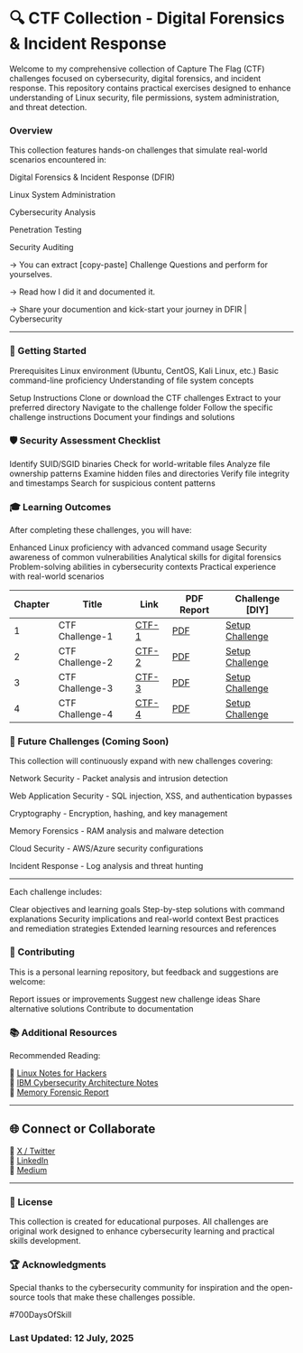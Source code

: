 # 🔍 CTF Collection - Digital Forensics & Incident Response
Welcome to my comprehensive collection of Capture The Flag (CTF) challenges focused on cybersecurity, digital forensics, and incident response. 
This repository contains practical exercises designed to enhance understanding of Linux security, file permissions, system administration, and threat detection.

### Overview
This collection features hands-on challenges that simulate real-world scenarios encountered in:

Digital Forensics & Incident Response (DFIR)

Linux System Administration

Cybersecurity Analysis

Penetration Testing

Security Auditing

-> You can extract [copy-paste] Challenge Questions and perform for yourselves.

-> Read how I did it and documented it.

-> Share your documention and kick-start your journey in DFIR | Cybersecurity

---

### 🚀 Getting Started
Prerequisites
Linux environment (Ubuntu, CentOS, Kali Linux, etc.)
Basic command-line proficiency
Understanding of file system concepts

Setup Instructions
Clone or download the CTF challenges
Extract to your preferred directory
Navigate to the challenge folder
Follow the specific challenge instructions
Document your findings and solutions

### 🛡️ Security Assessment Checklist

 Identify SUID/SGID binaries
 Check for world-writable files
 Analyze file ownership patterns
 Examine hidden files and directories
 Verify file integrity and timestamps
 Search for suspicious content patterns

### 🎓 Learning Outcomes
After completing these challenges, you will have:

Enhanced Linux proficiency with advanced command usage
Security awareness of common vulnerabilities
Analytical skills for digital forensics
Problem-solving abilities in cybersecurity contexts
Practical experience with real-world scenarios




| Chapter | Title | Link | PDF Report | Challenge [DIY] |
|--------|-------|----------|---|--------|
| 1 | CTF Challenge-1 | [CTF-1](https://github.com/jynxora/dfir-ctf-lite-challenges) | [PDF](https://github.com/jynxora/dfir-ctf-lite-challenges/blob/main/Day-4%20%5BJuly-4%5D/CTF-Lite.pdf) | [Setup Challenge](https://github.com/jynxora/dfir-ctf-lite-challenges/blob/main/Day-4%20%5BJuly-4%5D/challenge.md) |
| 2 | CTF Challenge-2 | [CTF-2](https://github.com/jynxora/linux-command-forensics-ctf-challenges) | [PDF](https://github.com/jynxora/dfir-ctf-lite-challenges/blob/main/Day-4%20%5BJuly-4%5D/CTF-Lite.pdf) | [Setup Challenge](https://github.com/jynxora/dfir-ctf-lite-challenges/blob/main/Day-4%20%5BJuly-4%5D/challenge.md) |
| 3 | CTF Challenge-3 | [CTF-3](./Challenge-3) | [PDF](https://github.com/jynxora/linux-command-forensics-ctf-challenges/blob/main/Documentation/LinuxCommandsFlagTest.pdf) | [Setup Challenge](https://github.com/jynxora/CTF-Challenges-Linux-DFIR-CyberSecurity/blob/main/Challenge-3/Challenge-Setup-file.md) |
| 4 | CTF Challenge-4 | [CTF-4](./Challenge-4) | [PDF](https://github.com/jynxora/CTF-Challenges-Linux-DFIR-CyberSecurity/blob/main/Challenge-4/CTF_Challenge4.pdf) | [Setup Challenge](https://github.com/jynxora/CTF-Challenges-Linux-DFIR-CyberSecurity/blob/main/Challenge-4/Challenge-Setup-File.md) |

### 🔄 Future Challenges (Coming Soon)
This collection will continuously expand with new challenges covering:

Network Security - Packet analysis and intrusion detection

Web Application Security - SQL injection, XSS, and authentication bypasses

Cryptography - Encryption, hashing, and key management

Memory Forensics - RAM analysis and malware detection

Cloud Security - AWS/Azure security configurations

Incident Response - Log analysis and threat hunting

---

Each challenge includes:

Clear objectives and learning goals
Step-by-step solutions with command explanations
Security implications and real-world context
Best practices and remediation strategies
Extended learning resources and references

### 🤝 Contributing
This is a personal learning repository, but feedback and suggestions are welcome:

Report issues or improvements
Suggest new challenge ideas
Share alternative solutions
Contribute to documentation

### 📚 Additional Resources
Recommended Reading: 

📘 [Linux Notes for Hackers](https://github.com/jynxora/Linux-Notes-for-Hackers)  
📎 [IBM Cybersecurity Architecture Notes](https://github.com/jynxora/IBM-cyber-notes)  
🧪 [Memory Forensic Report](https://github.com/jynxora/Memory-Forensics)

---

## 🌐 Connect or Collaborate

📌 [X / Twitter](https://x.com/JynxZero)  
📌 [LinkedIn](https://www.linkedin.com/in/jynxora)  
📌 [Medium](https://medium.com/@jynxora)

---

### 📄 License
This collection is created for educational purposes. All challenges are original work designed to enhance cybersecurity learning and practical skills development.
### 🏆 Acknowledgments
Special thanks to the cybersecurity community for inspiration and the open-source tools that make these challenges possible.



#700DaysOfSkill

### Last Updated: 12 July, 2025
